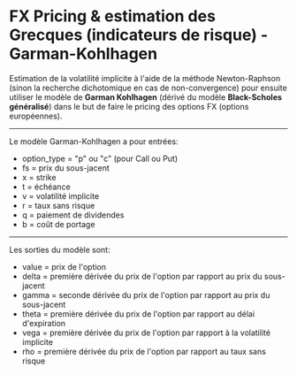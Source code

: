 # FX Pricing & estimation des Grecques (indicateurs de risque) - Garman-Kohlhagen 

Estimation de la volatilité implicite à l'aide de la méthode Newton-Raphson (sinon la recherche dichotomique en cas de non-convergence) pour ensuite utiliser le modèle de **Garman Kohlhagen** (dérivé du modèle **Black-Scholes généralisé**) dans le but de faire le pricing des options FX (options européennes).

---
Le modèle Garman-Kohlhagen a pour entrées:
* option_type = "p" ou "c" (pour Call ou Put)
* fs = prix du sous-jacent
* x = strike
* t = échéance
* v = volatilité implicite
* r = taux sans risque
* q = paiement de dividendes
* b = coût de portage

---
Les sorties du modèle sont:
* value = prix de l'option
* delta = première dérivée du prix de l'option par rapport au prix du sous-jacent
* gamma = seconde dérivée du prix de l'option par rapport au prix du sous-jacent
* theta = première dérivée du prix de l'option par rapport au délai d'expiration
* vega = première dérivée du prix de l'option par rapport à la volatilité implicite
* rho = première dérivée du prix de l'option par rapport au taux sans risque